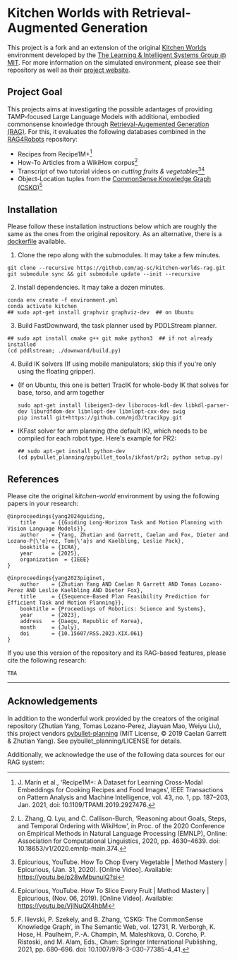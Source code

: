 # Kitchen Worlds with Retrieval-Augmented Generation

This project is a fork and an extension of the original [Kitchen Worlds](https://github.com/Learning-and-Intelligent-Systems/kitchen-worlds) environment developed by the [The Learning & Intelligent Systems Group @ MIT](https://lis.csail.mit.edu/).
For more information on the simulated environment, please see their repository as well as their [project website](https://learning-and-intelligent-systems.github.io/kitchen-worlds/).

## Project Goal

This projects aims at investigating the possible adantages of providing TAMP-focused Large Language Models with additional, embodied commonsense knowledge through [Retrieval-Augemented Generation (RAG)](https://proceedings.neurips.cc/paper/2020/hash/6b493230205f780e1bc26945df7481e5-Abstract.html).
For this, it evaluates the following databases combined in the [RAG4Robots](https://github.com/ag-sc/RAG4Robots) repository:
- Recipes from Recipe1M+[^1]
- How-To Articles from a WikiHow corpus[^2]
- Transcript of two tutorial videos on *cutting fruits & vegetables*[^3][^4]
- Object-Location tuples from the [CommonSense Knowledge Graph (CSKG)](https://cskg.readthedocs.io/en/latest/)[^5]

## Installation

Please follow these installation instructions below which are roughly the same as the ones from the original repository.
As an alternative, there is a [dockerfile](./docker/Dockerfile) available.

1. Clone the repo along with the submodules. It may take a few minutes. 

```shell
git clone --recursive https://github.com/ag-sc/kitchen-worlds-rag.git
git submodule sync && git submodule update --init --recursive
```

2. Install dependencies. It may take a dozen minutes.

```shell
conda env create -f environment.yml
conda activate kitchen
## sudo apt-get install graphviz graphviz-dev  ## on Ubuntu
```

3. Build FastDownward, the task planner used by PDDLStream planner.

```shell
## sudo apt install cmake g++ git make python3  ## if not already installed
(cd pddlstream; ./downward/build.py)
```

4. Build IK solvers (If using mobile manipulators; skip this if you're only using the floating gripper).

* (If on Ubuntu, this one is better) TracIK for whole-body IK that solves for base, torso, and arm together

    ```shell
    sudo apt-get install libeigen3-dev liborocos-kdl-dev libkdl-parser-dev liburdfdom-dev libnlopt-dev libnlopt-cxx-dev swig
    pip install git+https://github.com/mjd3/tracikpy.git
    ```

* IKFast solver for arm planning (the default IK), which needs to be compiled for each robot type. Here's example for PR2:

    ```shell
    ## sudo apt-get install python-dev
    (cd pybullet_planning/pybullet_tools/ikfast/pr2; python setup.py)
    ```

## References

Please cite the original *kitchen-world* environment by using the following papers in your research:

```text 
@inproceedings{yang2024guiding,
    title     = {{Guiding Long-Horizon Task and Motion Planning with Vision Language Models}},
    author    = {Yang, Zhutian and Garrett, Caelan and Fox, Dieter and Lozano-P{\'e}rez, Tom{\'a}s and Kaelbling, Leslie Pack},
    booktitle = {ICRA},
    year      = {2025},
    organization  = {IEEE}
}

@inproceedings{yang2023piginet, 
    author    = {Zhutian Yang AND Caelan R Garrett AND Tomas Lozano-Perez AND Leslie Kaelbling AND Dieter Fox}, 
    title     = {{Sequence-Based Plan Feasibility Prediction for Efficient Task and Motion Planning}}, 
    booktitle = {Proceedings of Robotics: Science and Systems}, 
    year      = {2023}, 
    address   = {Daegu, Republic of Korea}, 
    month     = {July}, 
    doi       = {10.15607/RSS.2023.XIX.061} 
} 
```

If you use this version of the repository and its RAG-based features, please cite the following research:

```text 
TBA
```

---

## Acknowledgements

In addition to the wonderful work provided by the creators of the original repository (Zhutian Yang, Tomas Lozano-Perez, Jiayuan Mao, Weiyu Liu), this project vendors [pybullet-planning](https://github.com/zt-yang/pybullet_planning) (MIT License, © 2019 Caelan Garrett & Zhutian Yang).
See pybullet_planning/LICENSE for details.

Additionally, we acknowledge the use of the following data sources for our RAG system:

[^1]: J. Marín et al., ‘Recipe1M+: A Dataset for Learning Cross-Modal Embeddings for Cooking Recipes and Food Images’, IEEE Transactions on Pattern Analysis and Machine Intelligence, vol. 43, no. 1, pp. 187–203, Jan. 2021, doi: 10.1109/TPAMI.2019.2927476.

[^2]: L. Zhang, Q. Lyu, and C. Callison-Burch, ‘Reasoning about Goals, Steps, and Temporal Ordering with WikiHow’, in Proc. of the 2020 Conference on Empirical Methods in Natural Language Processing (EMNLP), Online: Association for Computational Linguistics, 2020, pp. 4630–4639. doi: 10.18653/v1/2020.emnlp-main.374.

[^3]: Epicurious, YouTube. How To Chop Every Vegetable | Method Mastery | Epicurious, (Jan. 31, 2020). [Online Video]. Available: https://youtu.be/p28wMbunulQ?si

[^4]: Epicurious, YouTube. How To Slice Every Fruit | Method Mastery | Epicurious, (Nov. 06, 2019). [Online Video]. Available: https://youtu.be/VjINuQX4hbM

[^5]: F. Ilievski, P. Szekely, and B. Zhang, ‘CSKG: The CommonSense Knowledge Graph’, in The Semantic Web, vol. 12731, R. Verborgh, K. Hose, H. Paulheim, P.-A. Champin, M. Maleshkova, O. Corcho, P. Ristoski, and M. Alam, Eds., Cham: Springer International Publishing, 2021, pp. 680–696. doi: 10.1007/978-3-030-77385-4_41.
